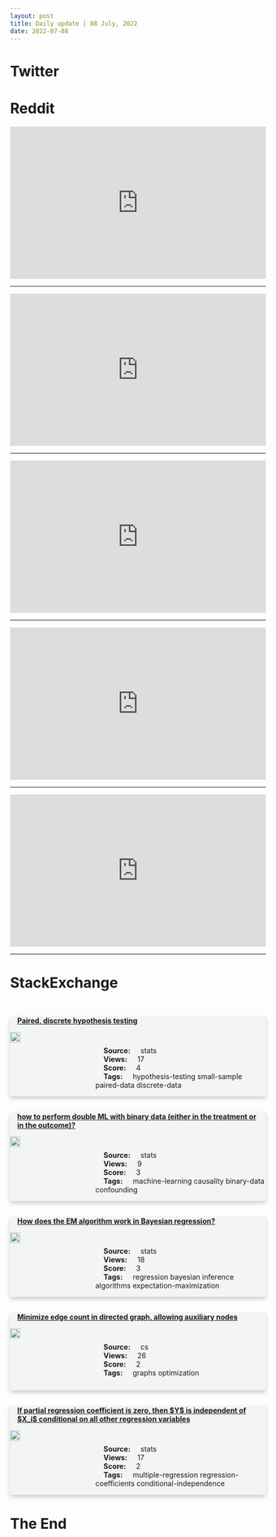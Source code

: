 ```yaml
---
layout: post
title: Daily update | 08 July, 2022
date: 2022-07-08
---
```


<script async src="https://platform.twitter.com/widgets.js" charset="utf-8"></script>


<script src='https://storage.ko-fi.com/cdn/scripts/overlay-widget.js'></script>
<script>
  kofiWidgetOverlay.draw('themldojo', {
    'type': 'floating-chat',
    'floating-chat.donateButton.text': 'Support me',
    'floating-chat.donateButton.background-color': '#f45d22',
    'floating-chat.donateButton.text-color': '#fff'
  });
</script>

# Twitter 

<blockquote class="twitter-tweet"><a href="https://twitter.com/business/status/1544900164116254721"></a></blockquote>

<blockquote class="twitter-tweet"><a href="https://twitter.com/Lenovo_in/status/1545048742956396546"></a></blockquote>

<blockquote class="twitter-tweet"><a href="https://twitter.com/TIME/status/1544955125818691585"></a></blockquote>

<blockquote class="twitter-tweet"><a href="https://twitter.com/WholeMarsBlog/status/1545120731406614528"></a></blockquote>

<blockquote class="twitter-tweet"><a href="https://twitter.com/WholeMarsBlog/status/1545116650524909568"></a></blockquote>

<blockquote class="twitter-tweet"><a href="https://twitter.com/karpathy/status/1545092107840327680"></a></blockquote>

<blockquote class="twitter-tweet"><a href="https://twitter.com/ylecun/status/1544861227687596033"></a></blockquote>

<blockquote class="twitter-tweet"><a href="https://twitter.com/MetaAI/status/1545076357125783553"></a></blockquote>

<blockquote class="twitter-tweet"><a href="https://twitter.com/ylecun/status/1545171822328659968"></a></blockquote>

<blockquote class="twitter-tweet"><a href="https://twitter.com/GoogleAI/status/1545143653533769729"></a></blockquote>

# Reddit 

<iframe id="reddit-embed" src="https://www.redditmedia.com/r/datascience/comments/vtd6ln/the_data_science_trap?ref_source=embed&amp;ref=share&amp;embed=true" sandbox="allow-scripts allow-same-origin allow-popups" style="border: none;" height="300" width="100%" scrolling="yes"></iframe>
<hr style="width:100%;text-align:left;margin-left:0">
<iframe id="reddit-embed" src="https://www.redditmedia.com/r/MachineLearning/comments/vtcrej/d_lecuns_2022_paper_on_autonomous_machine?ref_source=embed&amp;ref=share&amp;embed=true" sandbox="allow-scripts allow-same-origin allow-popups" style="border: none;" height="300" width="100%" scrolling="yes"></iframe>
<hr style="width:100%;text-align:left;margin-left:0">
<iframe id="reddit-embed" src="https://www.redditmedia.com/r/MachineLearning/comments/vtow5o/d_an_accusation_of_academic_misconduct_by_prof?ref_source=embed&amp;ref=share&amp;embed=true" sandbox="allow-scripts allow-same-origin allow-popups" style="border: none;" height="300" width="100%" scrolling="yes"></iframe>
<hr style="width:100%;text-align:left;margin-left:0">
<iframe id="reddit-embed" src="https://www.redditmedia.com/r/datascience/comments/vtoftl/anyone_here_have_advice_for_faang_interview_prep?ref_source=embed&amp;ref=share&amp;embed=true" sandbox="allow-scripts allow-same-origin allow-popups" style="border: none;" height="300" width="100%" scrolling="yes"></iframe>
<hr style="width:100%;text-align:left;margin-left:0">
<iframe id="reddit-embed" src="https://www.redditmedia.com/r/datascience/comments/vtjn0k/the_secret_to_success_in_any_ds_project?ref_source=embed&amp;ref=share&amp;embed=true" sandbox="allow-scripts allow-same-origin allow-popups" style="border: none;" height="300" width="100%" scrolling="yes"></iframe>
<hr style="width:100%;text-align:left;margin-left:0">

<style>
.card {
box-shadow: 0 4px 8px 0 rgba(0,0,0,0.2);
transition: 0.3s;
width: 100%;
background-color: #F3F4F4;
}
p{
    margin-left:  3em;
    padding-top: 1em;
}
.part2{
    display: grid;
    grid-template-columns: 1fr 3fr;
}
h4{
    margin: 1em;
}

.card:hover {
box-shadow: 0 8px 16px 0 rgba(0,0,0,0.2);
}
b {
padding: 2px 16px;
}
</style>
  
# StackExchange 


  <br>
  <div class="card">
  <h4><a href='https://stats.stackexchange.com/questions/581245/paired-discrete-hypothesis-testing'>Paired, discrete hypothesis testing</a></h4> 
  <div class="part2">
      <img src="https://cdn.sstatic.net/Sites/stats/Img/apple-touch-icon@2.png?v=344f57aa10cc" alt="Img missing!" style="width:40%">
      <p><b>Source:</b> stats<br><b>Views:</b> 17<br><b>Score:</b> 4<br><b>Tags:</b> <span class="badge badge-dark">hypothesis-testing</span> <span class="badge badge-dark">small-sample</span> <span class="badge badge-dark">paired-data</span> <span class="badge badge-dark">discrete-data</span></p> 
  </div>
  </div>
      
  <br>
  <div class="card">
  <h4><a href='https://stats.stackexchange.com/questions/581257/how-to-perform-double-ml-with-binary-data-either-in-the-treatment-or-in-the-out'>how to perform double ML with binary data (either in the treatment or in the outcome)?</a></h4> 
  <div class="part2">
      <img src="https://cdn.sstatic.net/Sites/stats/Img/apple-touch-icon@2.png?v=344f57aa10cc" alt="Img missing!" style="width:40%">
      <p><b>Source:</b> stats<br><b>Views:</b> 9<br><b>Score:</b> 3<br><b>Tags:</b> <span class="badge badge-dark">machine-learning</span> <span class="badge badge-dark">causality</span> <span class="badge badge-dark">binary-data</span> <span class="badge badge-dark">confounding</span></p> 
  </div>
  </div>
      
  <br>
  <div class="card">
  <h4><a href='https://stats.stackexchange.com/questions/581269/how-does-the-em-algorithm-work-in-bayesian-regression'>How does the EM algorithm work in Bayesian regression?</a></h4> 
  <div class="part2">
      <img src="https://cdn.sstatic.net/Sites/stats/Img/apple-touch-icon@2.png?v=344f57aa10cc" alt="Img missing!" style="width:40%">
      <p><b>Source:</b> stats<br><b>Views:</b> 18<br><b>Score:</b> 3<br><b>Tags:</b> <span class="badge badge-dark">regression</span> <span class="badge badge-dark">bayesian</span> <span class="badge badge-dark">inference</span> <span class="badge badge-dark">algorithms</span> <span class="badge badge-dark">expectation-maximization</span></p> 
  </div>
  </div>
      
  <br>
  <div class="card">
  <h4><a href='https://cs.stackexchange.com/questions/152838/minimize-edge-count-in-directed-graph-allowing-auxiliary-nodes'>Minimize edge count in directed graph, allowing auxiliary nodes</a></h4> 
  <div class="part2">
      <img src="https://cdn.sstatic.net/Sites/cs/Img/apple-touch-icon@2.png?v=324a3e0c2b03" alt="Img missing!" style="width:40%">
      <p><b>Source:</b> cs<br><b>Views:</b> 26<br><b>Score:</b> 2<br><b>Tags:</b> <span class="badge badge-dark">graphs</span> <span class="badge badge-dark">optimization</span></p> 
  </div>
  </div>
      
  <br>
  <div class="card">
  <h4><a href='https://stats.stackexchange.com/questions/581162/if-partial-regression-coefficient-is-zero-then-y-is-independent-of-x-i-cond'>If partial regression coefficient is zero, then $Y$ is independent of $X_i$ conditional on all other regression variables</a></h4> 
  <div class="part2">
      <img src="https://cdn.sstatic.net/Sites/stats/Img/apple-touch-icon@2.png?v=344f57aa10cc" alt="Img missing!" style="width:40%">
      <p><b>Source:</b> stats<br><b>Views:</b> 17<br><b>Score:</b> 2<br><b>Tags:</b> <span class="badge badge-dark">multiple-regression</span> <span class="badge badge-dark">regression-coefficients</span> <span class="badge badge-dark">conditional-independence</span></p> 
  </div>
  </div>
      
# The End